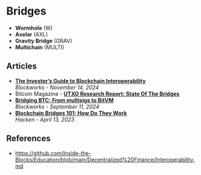 # Bridges

- **Wormhole**       (W)
- **Axelar**         (AXL)
- **Gravity Bridge** (GRAV)
- **Multichain**     (MULTI)

## Articles
- [**The Investor’s Guide to Blockchain Interoperability**](https://blockworks.co/news/the-investors-guide-to-blockchain-interoperability)
  <br/>_Blockworks - November 14, 2024_
- Bitcoin Magazine - [**UTXO Research Report: State Of The Bridges**](https://bitcoinmagazine.com/technical/state-of-the-bridges)
- [**Bridging BTC: From multisigs to BitVM**](https://blockworks.co/newsletter/research/issue/post_d08feb9f-1ecf-4108-85fe-878d48edd78d)
  <br/>_Blockworks - September 11, 2024_
- [**Blockchain Bridges 101: How Do They Work**](https://hacken.io/discover/blockchain-bridges/)
  <br/>_Hacken - April 13, 2023_

## References
- https://github.com/Inside-the-Blocks/Education/blob/main/Decentralized%20Finance/Interoperability.md
